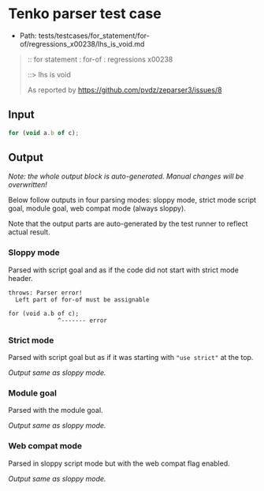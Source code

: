 # Tenko parser test case

- Path: tests/testcases/for_statement/for-of/regressions_x00238/lhs_is_void.md

> :: for statement : for-of : regressions x00238
>
> ::> lhs is void
>
> As reported by https://github.com/pvdz/zeparser3/issues/8

## Input

`````js
for (void a.b of c);
`````

## Output

_Note: the whole output block is auto-generated. Manual changes will be overwritten!_

Below follow outputs in four parsing modes: sloppy mode, strict mode script goal, module goal, web compat mode (always sloppy).

Note that the output parts are auto-generated by the test runner to reflect actual result.

### Sloppy mode

Parsed with script goal and as if the code did not start with strict mode header.

`````
throws: Parser error!
  Left part of for-of must be assignable

for (void a.b of c);
              ^------- error
`````

### Strict mode

Parsed with script goal but as if it was starting with `"use strict"` at the top.

_Output same as sloppy mode._

### Module goal

Parsed with the module goal.

_Output same as sloppy mode._

### Web compat mode

Parsed in sloppy script mode but with the web compat flag enabled.

_Output same as sloppy mode._

